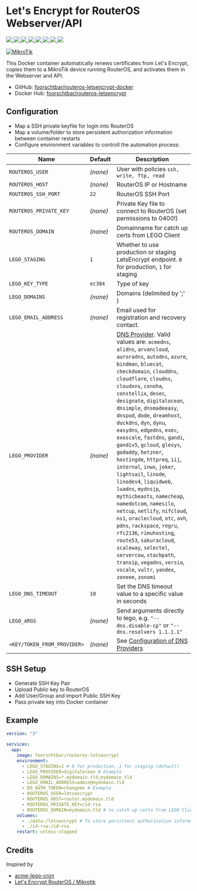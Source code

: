 # Let's Encrypt for RouterOS Webserver/API

[
  ![](https://img.shields.io/docker/v/foorschtbar/routeros-letsencrypt?style=plastic)
  ![](https://img.shields.io/docker/pulls/foorschtbar/routeros-letsencrypt?style=plastic)
  ![](https://img.shields.io/docker/stars/foorschtbar/routeros-letsencrypt?style=plastic)
  ![](https://img.shields.io/docker/image-size/foorschtbar/routeros-letsencrypt?style=plastic)
](https://hub.docker.com/repository/docker/foorschtbar/routeros-letsencrypt)
[
  ![](https://img.shields.io/github/workflow/status/foorschtbar/routeros-letsencrypt-docker/Build%20Docker%20Images?style=plastic)
  ![](https://img.shields.io/github/languages/top/foorschtbar/routeros-letsencrypt-docker?style=plastic)
  ![](https://img.shields.io/github/last-commit/foorschtbar/routeros-letsencrypt-docker?style=plastic)
  ![](https://img.shields.io/github/license/foorschtbar/routeros-letsencrypt-docker?style=plastic)
](https://github.com/foorschtbar/routeros-letsencrypt-docker)

[![MikroTik](https://i.mt.lv/mtv2/logo.svg)](https://mikrotik.com/)

This Docker container automatically renews certificates from Let's Encrypt, copies them to a MikroTik device running RouterOS, and activates them in the Webserver and API.

* GitHub: [foorschtbar/routeros-letsencrypt-docker](https://github.com/foorschtbar/routeros-letsencrypt-docker)
* Docker Hub: [foorschtbar/routeros-letsencrypt](https://hub.docker.com/r/foorschtbar/routeros-letsencrypt)

## Configuration

* Map a SSH private keyfile for login into RouterOS
* Map a volume/folder to store persistent authorization information between container restarts
* Configure environment variables to controll the automation process:

Name | Default | Description
--- | --- | ---
`ROUTEROS_USER` | _(none)_ | User with policies `ssh, write, ftp, read` 
`ROUTEROS_HOST` | _(none)_ | RouterOS IP or Hostname
`ROUTEROS_SSH_PORT` | `22` | RouterOS SSH Port
`ROUTEROS_PRIVATE_KEY` | _(none)_ | Private Key file to connect to RouterOS (set permissions to 0400!)
`ROUTEROS_DOMAIN` | _(none)_ | Domainname for catch up certs from LEGO Client
`LEGO_STAGING` | `1` |  Whether to use production or staging LetsEncrypt endpoint. `0` for production, `1` for staging
`LEGO_KEY_TYPE` | `ec384` | Type of key
`LEGO_DOMAINS` | _(none)_ | Domains (delimited by ';' )
`LEGO_EMAIL_ADDRESS` | _(none)_ | Email used for registration and recovery contact.
`LEGO_PROVIDER` | _(none)_ | [DNS Provider](https://go-acme.github.io/lego/dns/). Valid values are: `acmedns`, `alidns`, `arvancloud`, `auroradns`, `autodns`, `azure`, `bindman`, `bluecat`, `checkdomain`, `clouddns`, `cloudflare`, `cloudns`, `cloudxns`, `conoha`, `constellix`, `desec`, `designate`, `digitalocean`, `dnsimple`, `dnsmadeeasy`, `dnspod`, `dode`, `dreamhost`, `duckdns`, `dyn`, `dynu`, `easydns`, `edgedns`, `exec`, `exoscale`, `fastdns`, `gandi`, `gandiv5`, `gcloud`, `glesys`, `godaddy`, `hetzner`, `hostingde`, `httpreq`, `iij`, `internal`, `inwx`, `joker`, `lightsail`, `linode`, `linodev4`, `liquidweb`, `luadns`, `mydnsjp`, `mythicbeasts`, `namecheap`, `namedotcom`, `namesilo`, `netcup`, `netlify`, `nifcloud`, `ns1`, `oraclecloud`, `otc`, `ovh`, `pdns`, `rackspace`, `regru`, `rfc2136`, `rimuhosting`, `route53`, `sakuracloud`, `scaleway`, `selectel`, `servercow`, `stackpath`, `transip`, `vegadns`, `versio`, `vscale`, `vultr`, `yandex`, `zoneee`, `zonomi`
`LEGO_DNS_TIMEOUT` | `10` | Set the DNS timeout value to a specific value in seconds
`LEGO_ARGS` | _(none)_ | Send arguments directly to lego, e.g. `"--dns.disable-cp"` or `"--dns.resolvers 1.1.1.1"`
`<KEY/TOKEN_FROM_PROVIDER>` | _(none)_ | See [Configuration of DNS Providers](https://go-acme.github.io/lego/dns/)

## SSH Setup

* Generate SSH Key Pair
* Upload Public key to RouterOS
* Add User/Group and import Public SSH Key
* Pass private key into Docker container

## Example

```yaml
version: "3"

services:
  app:
    image: foorschtbar/routeros-letsencrypt
    environment:
      - LEGO_STAGING=1 # 0 for production, 1 for staging (default)
      - LEGO_PROVIDER=digitalocean # Example
      - LEGO_DOMAINS=*.mydomain.tld;mydomain.tld
      - LEGO_EMAIL_ADDRESS=admin@mydomain.tld
      - DO_AUTH_TOKEN=changeme # Example
      - ROUTEROS_USER=letsencrypt
      - ROUTEROS_HOST=router.mydomain.tld
      - ROUTEROS_PRIVATE_KEY=/id-rsa
      - ROUTEROS_DOMAIN=mydomain.tld # to catch up certs from LEGO Client
    volumes:
      - ./data:/letsencrypt # To store persistent authorization information between container restarts
      - ./id-rsa:/id-rsa
    restart: unless-stopped
```

## Credits

Inspired by

* [acme-lego-cron](https://github.com/brahma-dev/acme-lego-cron)
* [Let's Encrypt RouterOS / Mikrotik](https://github.com/gitpel/letsencrypt-routeros)
